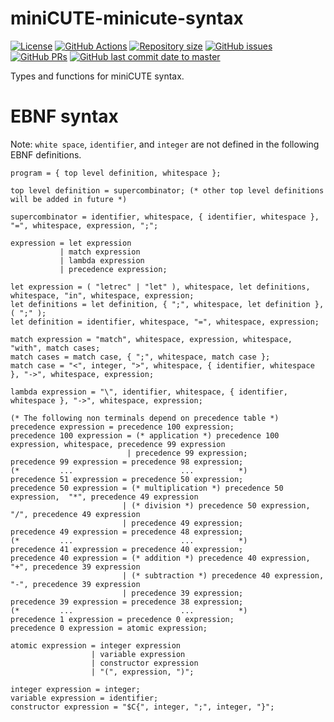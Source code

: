 # miniCUTE-minicute-syntax

[![License](https://img.shields.io/github/license/CUTE-Lang/miniCUTE.svg)](https://github.com/CUTE-Lang/miniCUTE/blob/master/LICENSE)
[![GitHub Actions](https://github.com/actions/hello-world/workflows/.github/workflows/continuous_integration.yaml/badge.svg)](https://github.com/CUTE-Lang/miniCUTE/actions)
[![Repository size](https://img.shields.io/github/repo-size/CUTE-Lang/miniCUTE.svg)](https://github.com/CUTE-Lang/miniCUTE/)
[![GitHub issues](https://img.shields.io/github/issues-raw/CUTE-Lang/miniCUTE.svg)](https://github.com/CUTE-Lang/miniCUTE/issues)
[![GitHub PRs](https://img.shields.io/github/issues-pr-raw/CUTE-Lang/miniCUTE.svg)](https://github.com/CUTE-Lang/miniCUTE/pull)
[![GitHub last commit date to master](https://img.shields.io/github/last-commit/CUTE-Lang/miniCUTE/master.svg)](https://github.com/CUTE-Lang/miniCUTE/commits/master)

Types and functions for miniCUTE syntax.

# EBNF syntax

Note: `white space`, `identifier`, and `integer` are not defined in the following EBNF definitions.

```ebnf
program = { top level definition, whitespace };

top level definition = supercombinator; (* other top level definitions will be added in future *)

supercombinator = identifier, whitespace, { identifier, whitespace }, "=", whitespace, expression, ";";

expression = let expression
           | match expression
           | lambda expression
           | precedence expression;

let expression = ( "letrec" | "let" ), whitespace, let definitions, whitespace, "in", whitespace, expression;
let definitions = let definition, { ";", whitespace, let definition }, ( ";" );
let definition = identifier, whitespace, "=", whitespace, expression;

match expression = "match", whitespace, expression, whitespace, "with", match cases;
match cases = match case, { ";", whitespace, match case };
match case = "<", integer, ">", whitespace, { identifier, whitespace }, "->", whitespace, expression;

lambda expression = "\", identifier, whitespace, { identifier, whitespace }, "->", whitespace, expression;

(* The following non terminals depend on precedence table *)
precedence expression = precedence 100 expression;
precedence 100 expression = (* application *) precedence 100 expression, whitespace, precedence 99 expression
                          | precedence 99 expression;
precedence 99 expression = precedence 98 expression;
(*         ...                        ...          *)
precedence 51 expression = precedence 50 expression;
precedence 50 expression = (* multiplication *) precedence 50 expression,  "*", precedence 49 expression
                         | (* division *) precedence 50 expression,  "/", precedence 49 expression
                         | precedence 49 expression;
precedence 49 expression = precedence 48 expression;
(*         ...                        ...          *)
precedence 41 expression = precedence 40 expression;
precedence 40 expression = (* addition *) precedence 40 expression,  "+", precedence 39 expression
                         | (* subtraction *) precedence 40 expression,  "-", precedence 39 expression
                         | precedence 39 expression;
precedence 39 expression = precedence 38 expression;
(*         ...                        ...          *)
precedence 1 expression = precedence 0 expression;
precedence 0 expression = atomic expression;

atomic expression = integer expression
                  | variable expression
                  | constructor expression
                  | "(", expression, ")";

integer expression = integer;
variable expression = identifier;
constructor expression = "$C{", integer, ";", integer, "}";
```
